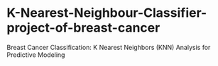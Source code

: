 # K-Nearest-Neighbour-Classifier-project-of-breast-cancer
Breast Cancer Classification: K Nearest Neighbors (KNN) Analysis for Predictive Modeling
